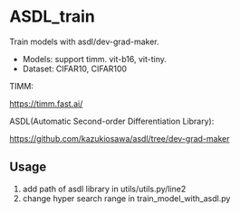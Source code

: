 # ASDL_train
Train models with asdl/dev-grad-maker.

- Models: support timm. vit-b16, vit-tiny.
- Dataset: CIFAR10, CIFAR100

TIMM:  

https://timm.fast.ai/

ASDL(Automatic Second-order Differentiation Library):  

https://github.com/kazukiosawa/asdl/tree/dev-grad-maker

## Usage
  1. add path of asdl library in utils/utils.py/line2
  2. change hyper search range in train_model_with_asdl.py
 
